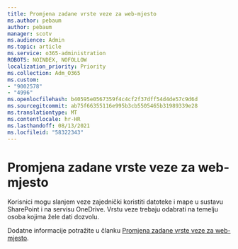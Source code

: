```yaml
---
title: Promjena zadane vrste veze za web-mjesto
ms.author: pebaum
author: pebaum
manager: scotv
ms.audience: Admin
ms.topic: article
ms.service: o365-administration
ROBOTS: NOINDEX, NOFOLLOW
localization_priority: Priority
ms.collection: Adm_O365
ms.custom:
- "9002578"
- "4996"
ms.openlocfilehash: b40595e0567359f4c4cf2f37dff54d4de57c9d6d
ms.sourcegitcommit: ab75f66355116e995b3cb5505465b31989339e28
ms.translationtype: MT
ms.contentlocale: hr-HR
ms.lasthandoff: 08/13/2021
ms.locfileid: "58322343"
---
```

# <a name="change-the-default-link-type-for-a-site"></a>Promjena zadane vrste veze za web-mjesto

Korisnici mogu slanjem veze zajednički koristiti datoteke i mape u sustavu SharePoint i na servisu OneDrive. Vrstu veze trebaju odabrati na temelju osoba kojima žele dati dozvolu.

Dodatne informacije potražite u članku [Promjena zadane vrste veze za web-mjesto](https://docs.microsoft.com/sharepoint/change-default-sharing-link).
